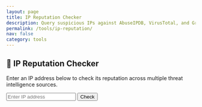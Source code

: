 ```yaml
---
layout: page
title: IP Reputation Checker
description: Query suspicious IPs against AbuseIPDB, VirusTotal, and GreyNoise.
permalink: /tools/ip-reputation/
nav: false
category: tools
---
```


<div class="container my-4">
  <div class="text-center mb-4">
    <h2>📡 IP Reputation Checker</h2>
    <p>Enter an IP address below to check its reputation across multiple threat intelligence sources.</p>
  </div>

  <form id="iplookup-form" class="mb-3">
    <div class="input-group">
      <input type="text" id="ip-input" class="form-control" placeholder="Enter IP address">
      <button class="btn btn-primary" type="submit">Check</button>
    </div>
  </form>

  <div id="iplookup-results"></div>
</div>

<!-- 🔻 THIS SCRIPT GOES HERE -->
<script>
document.getElementById('iplookup-form').addEventListener('submit', function(e) {
  e.preventDefault();
  const ip = document.getElementById('ip-input').value;
  const resultsDiv = document.getElementById('iplookup-results');
  resultsDiv.innerHTML = `
    <div class="text-center my-3">
      <div class="spinner-border text-primary" role="status">
        <span class="visually-hidden">Loading...</span>
      </div>
    </div>
  `;

  fetch(`https://ip-reputation.onrender.com/iplookup?ip=${ip}`)
    .then(res => res.json())
    .then(data => {
      let abuseScore = data.abuseipdb.abuseConfidenceScore;
      let abuseBadge = '<span class="badge bg-success">🟢 Clean</span>';
      if (abuseScore >= 70) {
        abuseBadge = '<span class="badge bg-danger">🔴 High Risk</span>';
      } else if (abuseScore >= 20) {
        abuseBadge = '<span class="badge bg-warning text-dark">🟡 Suspicious</span>';
      }

      const output = `
        <h5>Results for ${ip}</h5>

        <div class="card mb-3">
          <div class="card-header">AbuseIPDB</div>
          <div class="card-body">
            <p>Confidence Score: ${abuseScore} ${abuseBadge}</p>
            <p>Total Reports: ${data.abuseipdb.totalReports}</p>
            <p>ISP: ${data.abuseipdb.isp}</p>
            <p>Country: ${data.abuseipdb.countryCode}</p>
          </div>
        </div>

        <div class="card mb-3">
          <div class="card-header">GreyNoise</div>
          <div class="card-body">
            <p>Classification: <span class="badge bg-info">${data.greynoise.classification}</span></p>
            <p>Name: ${data.greynoise.name}</p>
            <p><a href="${data.greynoise.link}" target="_blank">GreyNoise Link 🔗</a></p>
          </div>
        </div>

        <div class="card mb-3">
          <div class="card-header">VirusTotal</div>
          <div class="card-body">
            <p>ASN Owner: ${data.virustotal.as_owner}</p>
            <p>Country: ${data.virustotal.country}</p>
            <p>Malicious Reports: ${data.virustotal.last_analysis_stats.malicious}</p>
          </div>
        </div>
      `;
      resultsDiv.innerHTML = output;
    })
    .catch(err => {
      resultsDiv.innerHTML = `<div class="alert alert-danger">❌ Error fetching IP data: ${err.message}</div>`;
    });
});
</script>